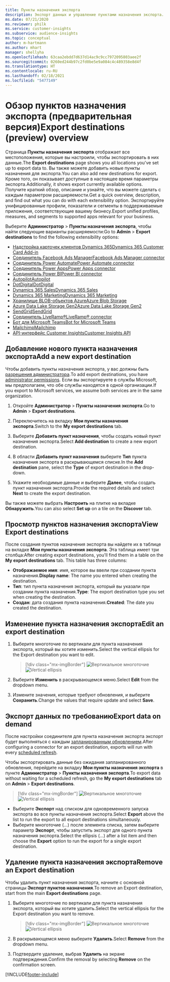 ```yaml
---
title: Пункты назначения экспорта
description: Экспорт данных и управление пунктами назначения экспорта.
ms.date: 07/21/2020
ms.reviewer: philk
ms.service: customer-insights
ms.subservice: audience-insights
ms.topic: conceptual
author: m-hartmann
ms.author: mhart
manager: shellyha
ms.openlocfilehash: 63caa2ebdd7d637d14ac9c9cc7972095803aee2f
ms.sourcegitcommit: 0260ed244b97c2fd0be5e9a084c4c489358e8d4f
ms.translationtype: HT
ms.contentlocale: ru-RU
ms.lasthandoff: 02/18/2021
ms.locfileid: "5477149"
---
```

# <a name="export-destinations-preview-overview"></a><span data-ttu-id="3bf77-103">Обзор пунктов назначения экспорта (предварительная версия)</span><span class="sxs-lookup"><span data-stu-id="3bf77-103">Export destinations (preview) overview</span></span>

<span data-ttu-id="3bf77-104">Страница **Пункты назначения экспорта** отображает все местоположения, которые вы настроили, чтобы экспортировать в них данные.</span><span class="sxs-lookup"><span data-stu-id="3bf77-104">The **Export destinations** page shows you all locations you've set up to export data to.</span></span> <span data-ttu-id="3bf77-105">Вы также можете добавить новые пункты назначения для экспорта.</span><span class="sxs-lookup"><span data-stu-id="3bf77-105">You can also add new destinations for export.</span></span> <span data-ttu-id="3bf77-106">Кроме того, он показывает доступные в настоящее время параметры экспорта.</span><span class="sxs-lookup"><span data-stu-id="3bf77-106">Additionally, it shows export currently available options.</span></span> <span data-ttu-id="3bf77-107">Получите краткий обзор, описание и узнайте, что вы можете сделать с каждым параметром расширяемости.</span><span class="sxs-lookup"><span data-stu-id="3bf77-107">Get a quick overview, description, and find out what you can do with each extensibility option.</span></span> <span data-ttu-id="3bf77-108">Экспортируйте унифицированные профили, показатели и сегменты в поддерживаемые приложения, соответствующие вашему бизнесу.</span><span class="sxs-lookup"><span data-stu-id="3bf77-108">Export unified profiles, measures, and segments to supported apps relevant for your business.</span></span>

<span data-ttu-id="3bf77-109">Выберите **Администратор** > **Пункты назначения экспорта**, чтобы найти следующие варианты расширяемости:</span><span class="sxs-lookup"><span data-stu-id="3bf77-109">Go to **Admin** > **Export destinations** to find the following extensibility options:</span></span>

- [<span data-ttu-id="3bf77-110">Надстройка карточек клиентов Dynamics 365</span><span class="sxs-lookup"><span data-stu-id="3bf77-110">Dynamics 365 Customer Card Add-in</span></span>](customer-card-add-in.md)
- [<span data-ttu-id="3bf77-111">Соединитель Facebook Ads Manager</span><span class="sxs-lookup"><span data-stu-id="3bf77-111">Facebook Ads Manager connector</span></span>](export-facebook.md)
- [<span data-ttu-id="3bf77-112">Соединитель Power Automate</span><span class="sxs-lookup"><span data-stu-id="3bf77-112">Power Automate connector</span></span>](export-power-automate.md)
- [<span data-ttu-id="3bf77-113">Соединитель Power Apps</span><span class="sxs-lookup"><span data-stu-id="3bf77-113">Power Apps connector</span></span>](export-power-apps.md)
- [<span data-ttu-id="3bf77-114">Соединитель Power BI</span><span class="sxs-lookup"><span data-stu-id="3bf77-114">Power BI connector</span></span>](export-power-bi.md)
- [<span data-ttu-id="3bf77-115">Autopilot</span><span class="sxs-lookup"><span data-stu-id="3bf77-115">Autopilot</span></span>](export-autopilot.md)
- [<span data-ttu-id="3bf77-116">DotDigital</span><span class="sxs-lookup"><span data-stu-id="3bf77-116">DotDigital</span></span>](export-dotdigital.md)
- [<span data-ttu-id="3bf77-117">Dynamics 365 Sales</span><span class="sxs-lookup"><span data-stu-id="3bf77-117">Dynamics 365 Sales</span></span>](export-dynamics365-sales.md)
- [<span data-ttu-id="3bf77-118">Dynamics 365 Marketing</span><span class="sxs-lookup"><span data-stu-id="3bf77-118">Dynamics 365 Marketing</span></span>](export-dynamics365-marketing.md)
- [<span data-ttu-id="3bf77-119">Хранилище BLOB-объектов Azure</span><span class="sxs-lookup"><span data-stu-id="3bf77-119">Azure Blob Storage</span></span>](export-azure-blob-storage.md)
- [<span data-ttu-id="3bf77-120">Azure Data Lake Storage Gen2</span><span class="sxs-lookup"><span data-stu-id="3bf77-120">Azure Data Lake Storage Gen2</span></span>](export-azure-data-lake-storage-gen2.md)
- [<span data-ttu-id="3bf77-121">SendGrid</span><span class="sxs-lookup"><span data-stu-id="3bf77-121">SendGrid</span></span>](export-sendgrid.md)
- [<span data-ttu-id="3bf77-122">Соединитель LiveRamp&reg;</span><span class="sxs-lookup"><span data-stu-id="3bf77-122">LiveRamp&reg; connector</span></span>](export-liveramp.md)
- [<span data-ttu-id="3bf77-123">Бот для Microsoft Teams</span><span class="sxs-lookup"><span data-stu-id="3bf77-123">Bot for Microsoft Teams</span></span>](export-teams-bot.md)
- [<span data-ttu-id="3bf77-124">Mailchimp</span><span class="sxs-lookup"><span data-stu-id="3bf77-124">Mailchimp</span></span>](export-mailchimp.md)
- [<span data-ttu-id="3bf77-125">API-интерфейс Customer Insights</span><span class="sxs-lookup"><span data-stu-id="3bf77-125">Customer Insights API</span></span>](apis.md)

## <a name="add-a-new-export-destination"></a><span data-ttu-id="3bf77-126">Добавление нового пункта назначения экспорта</span><span class="sxs-lookup"><span data-stu-id="3bf77-126">Add a new export destination</span></span>

<span data-ttu-id="3bf77-127">Чтобы добавить пункты назначения экспорта, у вас должны быть [разрешения администратора](permissions.md).</span><span class="sxs-lookup"><span data-stu-id="3bf77-127">To add export destinations, you have [administrator permissions](permissions.md).</span></span> <span data-ttu-id="3bf77-128">Если вы экспортируете в службы Microsoft, мы предполагаем, что обе службы находятся в одной организации.</span><span class="sxs-lookup"><span data-stu-id="3bf77-128">If you export to Microsoft services, we assume both services are in the same organization.</span></span>

1. <span data-ttu-id="3bf77-129">Откройте **Администратор** > **Пункты назначения экспорта**.</span><span class="sxs-lookup"><span data-stu-id="3bf77-129">Go to **Admin** > **Export destinations**.</span></span>

1. <span data-ttu-id="3bf77-130">Переключитесь на вкладку **Мои пункты назначения экспорта**.</span><span class="sxs-lookup"><span data-stu-id="3bf77-130">Switch to the **My export destinations** tab.</span></span>

1. <span data-ttu-id="3bf77-131">Выберите **Добавить пункт назначения**, чтобы создать новый пункт назначения экспорта.</span><span class="sxs-lookup"><span data-stu-id="3bf77-131">Select **Add destination** to create a new export destination.</span></span>

1. <span data-ttu-id="3bf77-132">В области **Добавить пункт назначения** выберите **Тип** пункта назначения экспорта в раскрывающемся списке.</span><span class="sxs-lookup"><span data-stu-id="3bf77-132">In the **Add destination** pane, select the **Type** of export destination in the drop-down.</span></span>

1. <span data-ttu-id="3bf77-133">Укажите необходимые данные и выберите **Далее**, чтобы создать пункт назначения экспорта.</span><span class="sxs-lookup"><span data-stu-id="3bf77-133">Provide the required details and select **Next** to create the export destination.</span></span>

<span data-ttu-id="3bf77-134">Вы также можете выбрать **Настроить** на плитке на вкладке **Обнаружить**.</span><span class="sxs-lookup"><span data-stu-id="3bf77-134">You can also select **Set up** on a tile on the **Discover** tab.</span></span>

## <a name="view-export-destinations"></a><span data-ttu-id="3bf77-135">Просмотр пунктов назначения экспорта</span><span class="sxs-lookup"><span data-stu-id="3bf77-135">View Export destinations</span></span>

<span data-ttu-id="3bf77-136">После создания пунктов назначения экспорта вы найдете их в таблице на вкладке **Мои пункты назначения экспорта**. Эта таблица имеет три столбца:</span><span class="sxs-lookup"><span data-stu-id="3bf77-136">After creating export destinations, you'll find them in a table on the **My export destinations** tab. This table has three columns:</span></span>

- <span data-ttu-id="3bf77-137">**Отображаемое имя**: имя, которое вы ввели при создании пункта назначения.</span><span class="sxs-lookup"><span data-stu-id="3bf77-137">**Display name**: The name you entered when creating the destination.</span></span>
- <span data-ttu-id="3bf77-138">**Тип**: тип пункта назначения экспорта, который вы указали при создании пункта назначения.</span><span class="sxs-lookup"><span data-stu-id="3bf77-138">**Type**: The export destination type you set when creating the destination.</span></span>
- <span data-ttu-id="3bf77-139">**Создан**: дата создания пункта назначения.</span><span class="sxs-lookup"><span data-stu-id="3bf77-139">**Created**: The date you created the destination.</span></span>

## <a name="edit-an-export-destination"></a><span data-ttu-id="3bf77-140">Изменение пункта назначения экспорта</span><span class="sxs-lookup"><span data-stu-id="3bf77-140">Edit an export destination</span></span>

1. <span data-ttu-id="3bf77-141">Выберите многоточие по вертикали для пункта назначения экспорта, который вы хотите изменить.</span><span class="sxs-lookup"><span data-stu-id="3bf77-141">Select the vertical ellipsis for the Export destination you want to edit.</span></span>

   > [!div class="mx-imgBorder"]
   > <span data-ttu-id="3bf77-142">![Вертикальное многоточие](media/export-destinations-page-ellipsis.png "Вертикальное многоточие")</span><span class="sxs-lookup"><span data-stu-id="3bf77-142">![Vertical ellipsis](media/export-destinations-page-ellipsis.png "Vertical ellipsis")</span></span>

1. <span data-ttu-id="3bf77-143">Выберите **Изменить** в раскрывающемся меню.</span><span class="sxs-lookup"><span data-stu-id="3bf77-143">Select **Edit** from the dropdown menu.</span></span>

1. <span data-ttu-id="3bf77-144">Измените значения, которые требуют обновления, и выберите **Сохранить**.</span><span class="sxs-lookup"><span data-stu-id="3bf77-144">Change the values that require update and select **Save**.</span></span>

## <a name="export-data-on-demand"></a><span data-ttu-id="3bf77-145">Экспорт данных по требованию</span><span class="sxs-lookup"><span data-stu-id="3bf77-145">Export data on demand</span></span>

<span data-ttu-id="3bf77-146">После настройки соединителя для пункта назначения экспорта экспорт будет выполняться с каждым [запланированным обновлением](system.md#schedule-tab).</span><span class="sxs-lookup"><span data-stu-id="3bf77-146">After configuring a connector for an export destination, exports will run with every [scheduled refresh](system.md#schedule-tab).</span></span>

<span data-ttu-id="3bf77-147">Чтобы экспортировать данные без ожидания запланированного обновления, перейдите на вкладку **Мои пункты назначения экспорта** в пункте **Администратор** > **Пункты назначения экспорта**.</span><span class="sxs-lookup"><span data-stu-id="3bf77-147">To export data without waiting for a scheduled refresh, go the **My export destinations** tab on **Admin** > **Export destinations**.</span></span>

> [!div class="mx-imgBorder"]
> <span data-ttu-id="3bf77-148">![Вертикальное многоточие](media/export-destinations-page-ellipsis.png "Вертикальное многоточие")</span><span class="sxs-lookup"><span data-stu-id="3bf77-148">![Vertical ellipsis](media/export-destinations-page-ellipsis.png "Vertical ellipsis")</span></span>

- <span data-ttu-id="3bf77-149">Выберите **Экспорт** над списком для одновременного запуска экспорта во все пункты назначения экспорта.</span><span class="sxs-lookup"><span data-stu-id="3bf77-149">Select **Export** above the list to run the export to all export destinations simultaneously.</span></span>
- <span data-ttu-id="3bf77-150">Выберите многоточие (...) после элемента списка, затем выберите параметр **Экспорт**, чтобы запустить экспорт для одного пункта назначения экспорта.</span><span class="sxs-lookup"><span data-stu-id="3bf77-150">Select the ellipsis (...) after a list item and then choose the **Export** option to run the export for a single export destination.</span></span>

## <a name="remove-an-export-destination"></a><span data-ttu-id="3bf77-151">Удаление пункта назначения экспорта</span><span class="sxs-lookup"><span data-stu-id="3bf77-151">Remove an Export destination</span></span>

<span data-ttu-id="3bf77-152">Чтобы удалить пункт назначения экспорта, начните с основной страницы **Экспорт пунктов назначения**.</span><span class="sxs-lookup"><span data-stu-id="3bf77-152">To remove an Export destination, start from the main **Export destinations** page.</span></span>

1. <span data-ttu-id="3bf77-153">Выберите многоточие по вертикали для пункта назначения экспорта, который вы хотите удалить.</span><span class="sxs-lookup"><span data-stu-id="3bf77-153">Select the vertical ellipsis for the Export destination you want to remove.</span></span>

   > [!div class="mx-imgBorder"]
   > <span data-ttu-id="3bf77-154">![Вертикальное многоточие](media/export-destinations-page-ellipsis.png "Вертикальное многоточие")</span><span class="sxs-lookup"><span data-stu-id="3bf77-154">![Vertical ellipsis](media/export-destinations-page-ellipsis.png "Vertical ellipsis")</span></span>

2. <span data-ttu-id="3bf77-155">В раскрывающемся меню выберите **Удалить**.</span><span class="sxs-lookup"><span data-stu-id="3bf77-155">Select **Remove** from the dropdown menu.</span></span>

3. <span data-ttu-id="3bf77-156">Подтвердите удаление, выбрав **Удалить** на экране подтверждения.</span><span class="sxs-lookup"><span data-stu-id="3bf77-156">Confirm the removal by selecting **Remove** on the confirmation screen.</span></span>


[!INCLUDE[footer-include](../includes/footer-banner.md)]